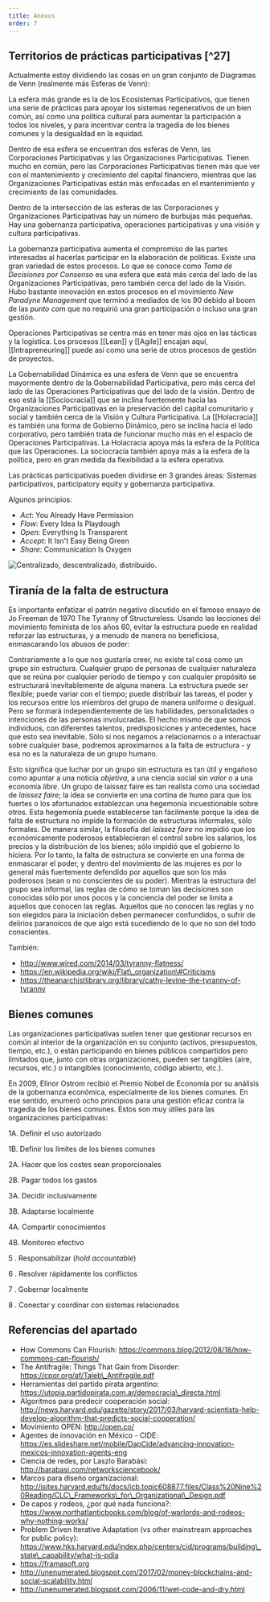 ```yaml
---
title: Anexos
order: 7
---
```


## Territorios de prácticas participativas [^27]

Actualmente estoy dividiendo las cosas en un gran conjunto de Diagramas de Venn (realmente más Esferas de Venn):

La esfera más grande es la de los Ecosistemas Participativos, que tienen una serie de prácticas para apoyar los sistemas regenerativos de un bien común, así como una política cultural para aumentar la participación a todos los niveles, y para incentivar contra la tragedia de los bienes comunes y la desigualdad en la equidad.

Dentro de esa esfera se encuentran dos esferas de Venn, las Corporaciones Participativas y las Organizaciones Participativas. Tienen mucho en común, pero las Corporaciones Participativas tienen más que ver con el mantenimiento y crecimiento del capital financiero, mientras que las Organizaciones Participativas están más enfocadas en el mantenimiento y crecimiento de las comunidades.

Dentro de la intersección de las esferas de las Corporaciones y Organizaciones Participativas hay un número de burbujas más pequeñas. Hay una gobernanza participativa, operaciones participativas y una visión y cultura participativas.

La gobernanza participativa aumenta el compromiso de las partes interesadas al hacerlas participar en la elaboración de políticas. Existe una gran variedad de estos procesos. Lo que se conoce como _Toma de Decisiones por Consenso_ es una esfera que está más cerca del lado de las Organizaciones Participativas, pero también cerca del lado de la Visión. Hubo bastante innovación en estos procesos en el movimiento _New Paradyne Management_ que terminó a mediados de los 90 debido al boom de las _punto com_ que no requirió una gran participación o incluso una gran gestión.

Operaciones Participativas se centra más en tener más ojos en las tácticas y la logística. Los procesos [[Lean]] y [[Agile]] encajan aquí, [[Intrapreneuring]] puede así como una serie de otros procesos de gestión de proyectos.

La Gobernabilidad Dinámica es una esfera de Venn que se encuentra mayormente dentro de la Gobernabilidad Participativa, pero más cerca del lado de las Operaciones Participativas que del lado de la visión. Dentro de eso está la [[Sociocracia]] que se inclina fuertemente hacia las Organizaciones Participativas en la preservación del capital comunitario y social y también cerca de la Visión y Cultura Participativa. La [[Holacracia]] es también una forma de Gobierno Dinámico, pero se inclina hacia el lado corporativo, pero también trata de funcionar mucho más en el espacio de Operaciones Participativas. La Holacracia apoya más la esfera de la Política que las Operaciones. La sociocracia también apoya más a la esfera de la política, pero en gran medida da flexibilidad a la esfera operativa.

Las prácticas participativas pueden dividirse en 3 grandes áreas: Sistemas participativos, participatory equity y gobernanza participativa.

Algunos principios:

- _Act_: You Already Have Permission
- _Flow_: Every Idea Is Playdough
- _Open_: Everything Is Transparent
- _Accept_: It Isn't Easy Being Green
- _Share_: Communication Is Oxygen

![Centralizado, descentralizado, distribuido.](../images/decentralized.png)

## Tiranía de la falta de estructura

Es importante enfatizar el patrón negativo discutido en el famoso ensayo de Jo Freeman de 1970 The Tyranny of Structureless. Usando las lecciones del movimiento feminista de los años 60, evitar la estructura puede en realidad reforzar las estructuras, y a menudo de manera no beneficiosa, enmascarando los abusos de poder:

Contrariamente a lo que nos gustaría creer, no existe tal cosa como un grupo sin estructura. Cualquier grupo de personas de cualquier naturaleza que se reúna por cualquier período de tiempo y con cualquier propósito se estructurará inevitablemente de alguna manera. La estructura puede ser flexible; puede variar con el tiempo; puede distribuir las tareas, el poder y los recursos entre los miembros del grupo de manera uniforme o desigual. Pero se formará independientemente de las habilidades, personalidades o intenciones de las personas involucradas. El hecho mismo de que somos individuos, con diferentes talentos, predisposiciones y antecedentes, hace que esto sea inevitable. Sólo si nos negamos a relacionarnos o a interactuar sobre cualquier base, podremos aproximarnos a la falta de estructura - y esa no es la naturaleza de un grupo humano.

Esto significa que luchar por un grupo sin estructura es tan útil y engañoso como apuntar a una noticia _objetiva_, a una ciencia social _sin valor_ o a una economía _libre_. Un grupo de laissez faire es tan realista como una sociedad de _laissez faire_; la idea se convierte en una cortina de humo para que los fuertes o los afortunados establezcan una hegemonía incuestionable sobre otros. Esta hegemonía puede establecerse tan fácilmente porque la idea de falta de estructura no impide la formación de estructuras informales, sólo formales. De manera similar, la filosofía del _laissez faire_ no impidió que los económicamente poderosos establecieran el control sobre los salarios, los precios y la distribución de los bienes; sólo impidió que el gobierno lo hiciera. Por lo tanto, la falta de estructura se convierte en una forma de enmascarar el poder, y dentro del movimiento de las mujeres es por lo general más fuertemente defendido por aquellos que son los más poderosos (sean o no conscientes de su poder). Mientras la estructura del grupo sea informal, las reglas de cómo se toman las decisiones son conocidas sólo por unos pocos y la conciencia del poder se limita a aquellos que conocen las reglas. Aquellos que no conocen las reglas y no son elegidos para la iniciación deben permanecer confundidos, o sufrir de delirios paranoicos de que algo está sucediendo de lo que no son del todo conscientes.

También:

- http://www.wired.com/2014/03/tyranny-flatness/
- https://en.wikipedia.org/wiki/Flat\_organization\#Criticisms
- https://theanarchistlibrary.org/library/cathy-levine-the-tyranny-of-tyranny

## Bienes comunes

Las organizaciones participativas suelen tener que gestionar recursos en común al interior de la organización en su conjunto (activos, presupuestos, tiempo, etc.), o están participando en bienes públicos compartidos pero limitados que, junto con otras organizaciones, pueden ser tangibles (aire, recursos, etc.) o intangibles (conocimiento, código abierto, etc.).

En 2009, Elinor Ostrom recibió el Premio Nobel de Economía por su análisis de la gobernanza económica, especialmente de los bienes comunes. En ese sentido, enumeró ocho principios para una gestión eficaz contra la tragedia de los bienes comunes. Estos son muy útiles para las organizaciones participativas:

1A. Definir el uso autorizado

1B. Definir los límites de los bienes comunes

2A. Hacer que los costes sean proporcionales

2B. Pagar todos los gastos

3A. Decidir inclusivamente

3B. Adaptarse localmente

4A. Compartir conocimientos

4B. Monitoreo efectivo

5 . Responsabilizar (_hold accountable_)

6 . Resolver rápidamente los conflictos

7 . Gobernar localmente

8 . Conectar y coordinar con sistemas relacionados

## Referencias del apartado

- How Commons Can Flourish: https://commons.blog/2012/08/18/how-commons-can-flourish/
- The Antifragile: Things That Gain from Disorder: https://cpor.org/af/Taleb\_Antifragile.pdf
- Herramientas del partido pirata argentino: https://utopia.partidopirata.com.ar/democracia\_directa.html
- Algoritmos para predecir cooperación social: http://news.harvard.edu/gazette/story/2017/03/harvard-scientists-help-develop-algorithm-that-predicts-social-cooperation/
- Movimiento OPEN: http://open.co/
- Agentes de innovación en México - CIDE: https://es.slideshare.net/mobile/DapCide/advancing-innovation-mexicos-innovation-agents-eng
- Ciencia de redes, por Laszlo Barabási: http://barabasi.com/networksciencebook/
- Marcos para diseño organizacional: http://isites.harvard.edu/fs/docs/icb.topic608877.files/Class%20Nine%20Reading/CLC\_Frameworks\_for\_Organizational\_Design.pdf
- De capos y rodeos, ¿por qué nada funciona?: https://www.northatlanticbooks.com/blog/of-warlords-and-rodeos-why-nothing-works/
- Problem Driven Iterative Adaptation (vs other mainstream approaches for public policy): https://www.hks.harvard.edu/index.php/centers/cid/programs/building\_state\_capability/what-is-pdia
- https://framasoft.org
- http://unenumerated.blogspot.com/2017/02/money-blockchains-and-social-scalability.html
- http://unenumerated.blogspot.com/2006/11/wet-code-and-dry.html
